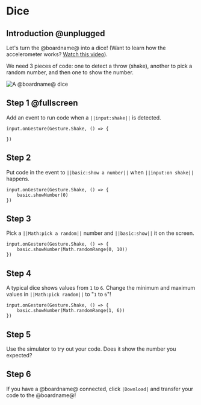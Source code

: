 # Dice

## Introduction @unplugged

Let's turn the @boardname@ into a dice!
(Want to learn how the accelerometer works? [Watch this video](https://youtu.be/byngcwjO51U)).

We need 3 pieces of code: one to detect a throw (shake), another to pick a random number, and then one to show the number.

![A @boardname@ dice](/static/mb/projects/dice.png)

## Step 1 @fullscreen

Add an event to run code when a ``||input:shake||`` is detected.

```spy
input.onGesture(Gesture.Shake, () => {

})
```

## Step 2

Put code in the event to ``||basic:show a number||`` when ``||input:on shake||`` happens.

```spy
input.onGesture(Gesture.Shake, () => {
    basic.showNumber(0)
})
```

## Step 3

Pick a ``||Math:pick a random||`` number and ``||basic:show||`` it on the screen.

```spy
input.onGesture(Gesture.Shake, () => {
    basic.showNumber(Math.randomRange(0, 10))
})
```

## Step 4

A typical dice shows values from `1` to `6`. Change the minimum and maximum values in ``||Math:pick random||`` to "``1`` to ``6``"!

```spy
input.onGesture(Gesture.Shake, () => {
    basic.showNumber(Math.randomRange(1, 6))
})
```

## Step 5

Use the simulator to try out your code. Does it show the number you expected?

## Step 6

If you have a @boardname@ connected, click ``|Download|`` and transfer your code to the @boardname@!